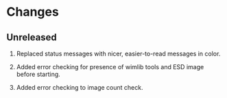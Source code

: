 # Changes

## Unreleased

1.  Replaced status messages with nicer, easier-to-read messages in color.

2.  Added error checking for presence of wimlib tools and ESD image before starting.

3.  Added error checking to image count check.

